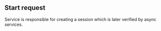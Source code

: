 Start request
----
Service is responsible for creating a session which is later verified by async services.

